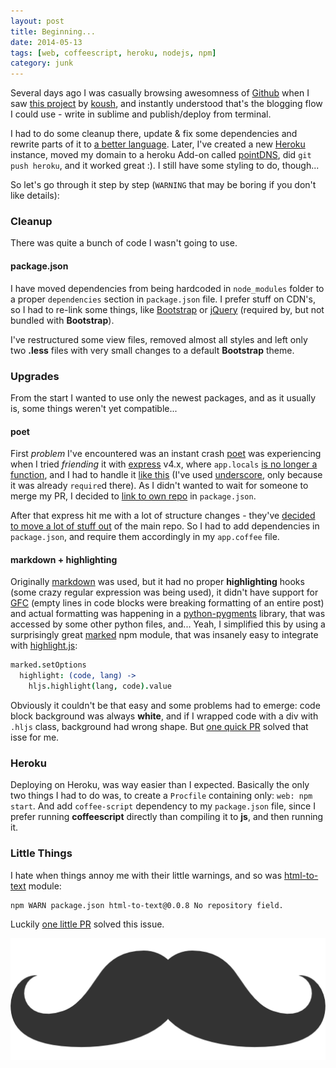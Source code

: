 ```yaml
---
layout: post
title: Beginning...
date: 2014-05-13
tags: [web, coffeescript, heroku, nodejs, npm]
category: junk
---
```


Several days ago I was casually browsing awesomness of [Github](https://github.com) when I saw [this project](https://github.com/koush/koush.com)
by [koush](https://github.com/koush), and instantly understood that's the blogging flow I could use - write in sublime and
publish/deploy from terminal.

I had to do some cleanup there, update & fix some dependencies and rewrite parts of it to [a better language](https://goo.gl/npkjm9).
Later, I've created a new [Heroku](https://www.heroku.com/) instance, moved my domain to a heroku Add-on called [pointDNS](https://elements.heroku.com/addons/pointdns),
did `git push heroku`, and it worked great :). I still have some styling to do, though...

So let's go through it step by step (`WARNING` that may be boring if you don't like details):


### Cleanup
There was quite a bunch of code I wasn't going to use.

#### package.json
I have moved dependencies from being hardcoded in `node_modules` folder to a proper `dependencies` section in `package.json`
file. I prefer stuff on CDN's, so I had to re-link some things, like [Bootstrap](https://getbootstrap.com/) or [jQuery](https://jquery.com)
(required by, but not bundled with **Bootstrap**).

I've restructured some view files, removed almost all styles and left only two **.less** files with very small changes to
a default **Bootstrap** theme.


### Upgrades
From the start I wanted to use only the newest packages, and as it usually is, some things weren't yet compatible...

#### poet
First _problem_ I've encountered was an instant crash [poet](https://github.com/jsantell/poet) was experiencing when I
tried _friending_ it with [express](https://goo.gl/QEDybS) v4.x, where `app.locals`
[is no longer a function](https://github.com/visionmedia/express/wiki/Migrating-from-3.x-to-4.x#reslocals), and I had to
handle it [like this](https://github.com/jsantell/poet/pull/88/files) (I've used [underscore](https://goo.gl/3uWyd6),
only because it was already `require`d there). As I didn't wanted to wait for someone to merge my PR, I decided to
[link to own repo](https://github.com/chester1000/meeDamian.com/blob/cf8c24355dce30b395ca790718fcd84815b4323b/package.json#L12)
in `package.json`.

After that express hit me with a lot of structure changes - they've [decided to move a lot of stuff out](https://github.com/senchalabs/connect#middleware)
of the main repo. So I had to add dependencies in `package.json`, and require them accordingly in my `app.coffee` file.

#### markdown + highlighting
Originally [markdown](https://github.com/evilstreak/markdown-js) was used, but it had no proper **highlighting** hooks
(some crazy regular expression was being used), it didn't have support for [GFC](https://help.github.com/articles/github-flavored-markdown)
(empty lines in code blocks were breaking formatting of an entire post) and actual formatting was happening in a [python-pygments](https://goo.gl/nf2eIg)
library, that was accessed by some other python files, and... Yeah, I simplified this by using a surprisingly great [marked](https://github.com/chjj/marked)
npm module, that was insanely easy to integrate with [highlight.js](https://highlightjs.org/):

```coffeescript
marked.setOptions
  highlight: (code, lang) ->
    hljs.highlight(lang, code).value
```

Obviously it couldn't be that easy and some problems had to emerge: code block background was always **white**, and if I
wrapped code with a div with `.hljs` class, background had wrong shape. But [one quick PR](https://github.com/chjj/marked/pull/418)
solved that isse for me.

### Heroku
Deploying on Heroku, was way easier than I expected. Basically the only two things I had to do was, to create a `Procfile`
containing only: `web: npm start`. And add `coffee-script` dependency to my `package.json` file, since I prefer running
**coffeescript** directly than compiling it to **js**, and then running it.


### Little Things
I hate when things annoy me with their little warnings, and so was [html-to-text](https://github.com/werk85/node-html-to-text)
module:

```bash
npm WARN package.json html-to-text@0.0.8 No repository field.
```

Luckily [one little PR](https://github.com/werk85/node-html-to-text/pull/19) solved this issue.

![Awesome mustache](/images/mustache512_short.png)
